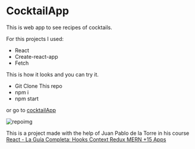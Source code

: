 # CocktailApp

This is web app to see recipes of cocktails.

For this projects I used:

* React
* Create-react-app
* Fetch


This is how it looks and you can try it.

* Git Clone This repo
* npm i
* npm start

or go to [cocktailApp]()

![repoimg](https://res.cloudinary.com/dw8xidhnh/image/upload/v1614904780/portfolio/Captura_de_pantalla_de_2021-03-04_18-38-31_ygipla.png)


This is a project made with the help of Juan Pablo de la Torre in his course [React - La Guía Completa: Hooks Context Redux MERN +15 Apps](https://www.udemy.com/course/react-de-principiante-a-experto-creando-mas-de-10-aplicaciones/)

